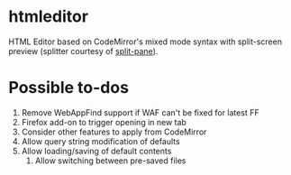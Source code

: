 # htmleditor

HTML Editor based on CodeMirror's mixed mode syntax with
split-screen preview (splitter courtesy of
[split-pane](https://github.com/shagstrom/split-pane)).

# Possible to-dos
1. Remove WebAppFind support if WAF can't be fixed for latest FF
1. Firefox add-on to trigger opening in new tab
1. Consider other features to apply from CodeMirror
1. Allow query string modification of defaults
1. Allow loading/saving of default contents
    1. Allow switching between pre-saved files
